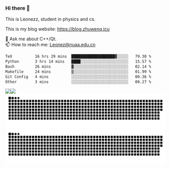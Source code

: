 ### Hi there 👋

<!--
**Leonezz/Leonezz** is a ✨ _special_ ✨ repository because its `README.md` (this file) appears on your GitHub profile.

Here are some ideas to get you started:

-->

This is Leonezz, student in physics and cs.

This is my blog website: https://blog.zhuwenq.icu

💬 Ask me about C++/Qt. \
📫 How to reach me: Leonez@nuaa.edu.cn

<!--START_SECTION:waka-->

```text
TeX          16 hrs 29 mins  ███████████████████▓░░░░░   79.30 %
Python       3 hrs 14 mins   ████░░░░░░░░░░░░░░░░░░░░░   15.57 %
Bash         26 mins         ▓░░░░░░░░░░░░░░░░░░░░░░░░   02.14 %
Makefile     24 mins         ▒░░░░░░░░░░░░░░░░░░░░░░░░   01.99 %
Git Config   4 mins          ░░░░░░░░░░░░░░░░░░░░░░░░░   00.36 %
Other        3 mins          ░░░░░░░░░░░░░░░░░░░░░░░░░   00.27 %
```

<!--END_SECTION:waka-->

<img align="left" src="https://github-readme-stats.vercel.app/api?username=Leonezz&count_private=true&show_icons=true&include_all_commits=true&theme=vue"/>
<img align="left" src="https://github-readme-stats.vercel.app/api/top-langs/?username=Leonezz&hide=TeX&layout=compact&theme=vue"/>

![GitHub Snake Light](https://raw.githubusercontent.com/Leonezz/Leonezz/output/github-contribution-grid-snake-light.svg#gh-light-mode-only)![GitHub Snake dark](https://raw.githubusercontent.com/Leonezz/Leonezz/output/github-contribution-grid-snake-dark.svg#gh-dark-mode-only)
